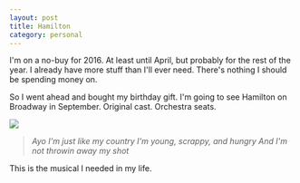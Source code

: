 ```yaml
---
layout: post
title: Hamilton
category: personal
---
```


I'm on a no-buy for 2016. At least until April, but probably for the rest of the year. I already have more stuff than I'll ever need. There's nothing I should be spending money on.

So I went ahead and bought my birthday gift. I'm going to see Hamilton on Broadway in September. Original cast. Orchestra seats.

<img class="img-responsive center-block" src="http://d3rm69wky8vagu.cloudfront.net/article-photos/large/1.172693.jpg"/>

>*Ayo I'm just like my country*
>*I'm young, scrappy, and hungry*
>*And I'm not throwin away my shot*

This is the musical I needed in my life.
